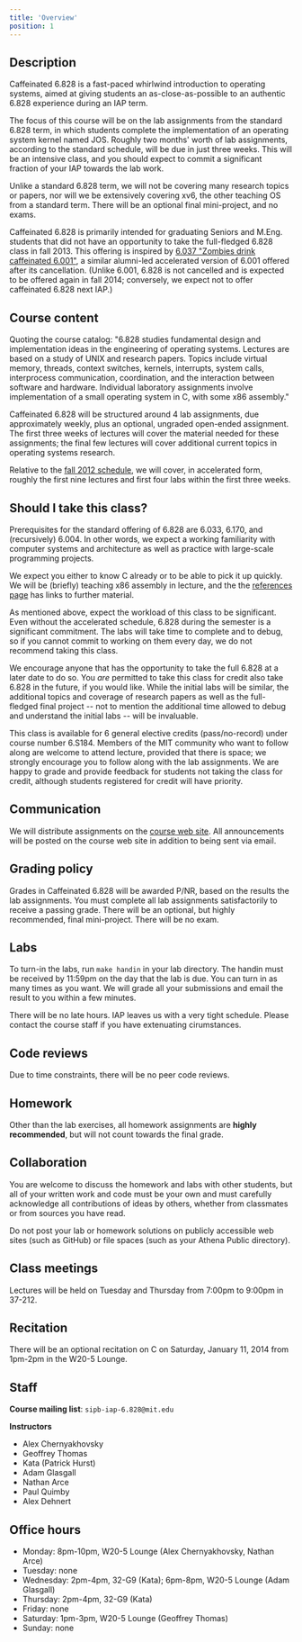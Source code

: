 ```yaml
---
title: 'Overview'
position: 1
---
```



Description
-----------

Caffeinated 6.828 is a fast-paced whirlwind introduction to operating
systems, aimed at giving students an as-close-as-possible to an
authentic 6.828 experience during an IAP term.

The focus of this course will be on the lab assignments from the
standard 6.828 term, in which students complete the implementation of an
operating system kernel named JOS. Roughly two months' worth of lab
assignments, according to the standard schedule, will be due in just
three weeks. This will be an intensive class, and you should expect to
commit a significant fraction of your IAP towards the lab work.

Unlike a standard 6.828 term, we will not be covering many research
topics or papers, nor will we be extensively covering xv6, the other
teaching OS from a standard term. There will be an optional final
mini-project, and no exams.

Caffeinated 6.828 is primarily intended for graduating Seniors and
M.Eng. students that did not have an opportunity to take the
full-fledged 6.828 class in fall 2013. This offering is inspired by
[6.037 "Zombies drink caffeinated
6.001"](http://web.mit.edu/alexmv/6.037/), a similar alumni-led
accelerated version of 6.001 offered after its cancellation. (Unlike
6.001, 6.828 is not cancelled and is expected to be offered again in
fall 2014; conversely, we expect not to offer caffeinated 6.828 next
IAP.)

Course content
--------------

Quoting the course catalog: "6.828 studies fundamental design and
implementation ideas in the engineering of operating systems. Lectures
are based on a study of UNIX and research papers. Topics include virtual
memory, threads, context switches, kernels, interrupts, system calls,
interprocess communication, coordination, and the interaction between
software and hardware. Individual laboratory assignments involve
implementation of a small operating system in C, with some x86
assembly."

Caffeinated 6.828 will be structured around 4 lab assignments, due
approximately weekly, plus an optional, ungraded open-ended assignment.
The first three weeks of lectures will cover the material needed for
these assignments; the final few lectures will cover additional current
topics in operating systems research.

Relative to the [fall 2012
schedule](http://pdos.csail.mit.edu/6.828/2012/schedule.html), we will
cover, in accelerated form, roughly the first nine lectures and first
four labs within the first three weeks.

Should I take this class?
-------------------------

Prerequisites for the standard offering of 6.828 are 6.033, 6.170, and
(recursively) 6.004. In other words, we expect a working familiarity
with computer systems and architecture as well as practice with
large-scale programming projects.

We expect you either to know C already or to be able to pick it up
quickly. We will be (briefly) teaching x86 assembly in lecture, and the
the [references page](reference) has links to further material.

As mentioned above, expect the workload of this class to be significant.
Even without the accelerated schedule, 6.828 during the semester is a
significant commitment. The labs will take time to complete and to
debug, so if you cannot commit to working on them every day, we
do not recommend taking this class.

We encourage anyone that has the opportunity to take the full 6.828 at a
later date to do so. You _are_ permitted to take this class for credit
also take 6.828 in the future, if you would like. While the initial labs
will be similar, the additional topics and coverage of research papers
as well as the full-fledged final project -- not to mention the
additional time allowed to debug and understand the initial labs -- will
be invaluable.

This class is available for 6 general elective credits (pass/no-record)
under course number 6.S184. Members of the MIT community who want to
follow along are welcome to attend lecture, provided that there is
space; we strongly encourage you to follow along with the lab
assignments. We are happy to grade and provide feedback for students not
taking the class for credit, although students registered for credit
will have priority.

Communication
-------------

We will distribute assignments on the [course web
site](http://sipb.mit.edu/iap/6.828). All announcements will be posted
on the course web site in addition to being sent via email.

Grading policy
--------------

Grades in Caffeinated 6.828 will be awarded P/NR, based on the results
the lab assignments. You must complete all lab assignments
satisfactorily to receive a passing grade. There will be an optional,
but highly recommended, final mini-project. There will be no exam.

Labs
----

To turn-in the labs, run `make handin` in your lab directory. The
handin must be received by 11:59pm on the day that the lab is due. You
can turn in as many times as you want. We will grade all your
submissions and email the result to you within a few minutes.

There will be no late hours. IAP leaves us with a very tight
schedule. Please contact the course staff if you have extenuating
cirumstances.

Code reviews
------------

Due to time constraints, there will be no peer code reviews.

Homework
--------

Other than the lab exercises, all homework assignments are **highly
recommended**, but will not count towards the final grade.

Collaboration
-------------

You are welcome to discuss the homework and labs with other students,
but all of your written work and code must be your own and must
carefully acknowledge all contributions of ideas by others, whether
from classmates or from sources you have read.

Do not post your lab or homework solutions on publicly accessible web
sites (such as GitHub) or file spaces (such as your Athena Public
directory).

Class meetings
--------------

Lectures will be held on Tuesday and Thursday from 7:00pm to 9:00pm in
37-212.

Recitation
----------

There will be an optional recitation on C on Saturday, January 11,
2014 from 1pm-2pm in the W20-5 Lounge.

Staff
-----

**Course mailing list**: `sipb-iap-6.828@mit.edu`

**Instructors**

- Alex Chernyakhovsky
- Geoffrey Thomas
- Kata (Patrick Hurst)
- Adam Glasgall
- Nathan Arce
- Paul Quimby
- Alex Dehnert

Office hours
------------

- Monday: 8pm-10pm, W20-5 Lounge (Alex Chernyakhovsky, Nathan Arce)
- Tuesday: none
- Wednesday: 2pm-4pm, 32-G9 (Kata); 6pm-8pm, W20-5 Lounge (Adam Glasgall)
- Thursday: 2pm-4pm, 32-G9 (Kata)
- Friday: none
- Saturday: 1pm-3pm, W20-5 Lounge (Geoffrey Thomas)
- Sunday: none
